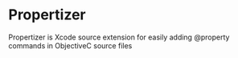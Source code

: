 # Propertizer
Propertizer is Xcode source extension for easily adding @property commands in ObjectiveC source files
